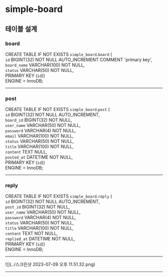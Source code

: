 # simple-board

## 테이블 설계

### board
CREATE TABLE IF NOT EXISTS `simple_board`.`board` (</br>
`id` BIGINT(32) NOT NULL AUTO_INCREMENT COMMENT 'primary key',</br>
`board_name` VARCHAR(100) NOT NULL,</br>
`status` VARCHAR(50) NOT NULL,</br>
PRIMARY KEY (`id`))</br>
ENGINE = InnoDB;

---
### post
CREATE TABLE IF NOT EXISTS `simple_board`.`post` (</br>
`id` BIGINT(32) NOT NULL AUTO_INCREMENT,</br>
`board_id` BIGINT(32) NOT NULL,</br>
`user_name` VARCHAR(50) NOT NULL,</br>
`password` VARCHAR(4) NOT NULL,</br>
`email` VARCHAR(100) NOT NULL,</br>
`status` VARCHAR(50) NOT NULL,</br>
`title` VARCHAR(100) NOT NULL,</br>
`content` TEXT NULL,</br>
`posted_at` DATETIME NOT NULL,</br>
PRIMARY KEY (`id`))</br>
ENGINE = InnoDB;

---

### reply
CREATE TABLE IF NOT EXISTS `simple_board`.`reply` (</br>
`id` BIGINT(32) NOT NULL AUTO_INCREMENT,</br>
`post_id` BIGINT(32) NOT NULL,</br>
`user_name` VARCHAR(50) NOT NULL,</br>
`password` VARCHAR(4) NOT NULL,</br>
`status` VARCHAR(50) NOT NULL,</br>
`title` VARCHAR(100) NOT NULL,</br>
`content` TEXT NOT NULL,</br>
`replied_at` DATETIME NOT NULL,</br>
PRIMARY KEY (`id`))</br>
ENGINE = InnoDB;

---

![](../스크린샷 2023-07-09 오후 11.51.32.png)

---
